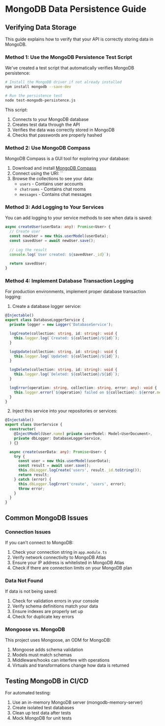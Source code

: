 # MongoDB Data Persistence Guide

## Verifying Data Storage

This guide explains how to verify that your API is correctly storing data in MongoDB.

### Method 1: Use the MongoDB Persistence Test Script

We've created a test script that automatically verifies MongoDB persistence:

```bash
# Install the MongoDB driver if not already installed
npm install mongodb --save-dev

# Run the persistence test
node test-mongodb-persistence.js
```

This script:
1. Connects to your MongoDB database
2. Creates test data through the API
3. Verifies the data was correctly stored in MongoDB
4. Checks that passwords are properly hashed

### Method 2: Use MongoDB Compass

MongoDB Compass is a GUI tool for exploring your database:

1. Download and install [MongoDB Compass](https://www.mongodb.com/products/compass) 
2. Connect using the URI: ``
3. Browse the collections to see your data:
   - `users` - Contains user accounts
   - `chatrooms` - Contains chat rooms
   - `messages` - Contains chat messages

### Method 3: Add Logging to Your Services

You can add logging to your service methods to see when data is saved:

```typescript
async createUser(userData: any): Promise<User> {
  // Create user
  const newUser = new this.userModel(userData);
  const savedUser = await newUser.save();
  
  // Log the result
  console.log(`User created: ${savedUser._id}`);
  
  return savedUser;
}
```

### Method 4: Implement Database Transaction Logging

For production environments, implement proper database transaction logging:

1. Create a database logger service:

```typescript
@Injectable()
export class DatabaseLoggerService {
  private logger = new Logger('DatabaseService');

  logCreate(collection: string, id: string): void {
    this.logger.log(`Created: ${collection}/${id}`);
  }

  logUpdate(collection: string, id: string): void {
    this.logger.log(`Updated: ${collection}/${id}`);
  }

  logDelete(collection: string, id: string): void {
    this.logger.log(`Deleted: ${collection}/${id}`);
  }

  logError(operation: string, collection: string, error: any): void {
    this.logger.error(`${operation} failed on ${collection}: ${error.message}`);
  }
}
```

2. Inject this service into your repositories or services:

```typescript
@Injectable()
export class UserService {
  constructor(
    @InjectModel(User.name) private userModel: Model<UserDocument>,
    private dbLogger: DatabaseLoggerService,
  ) {}

  async create(userData: any): Promise<User> {
    try {
      const user = new this.userModel(userData);
      const result = await user.save();
      this.dbLogger.logCreate('users', result._id.toString());
      return result;
    } catch (error) {
      this.dbLogger.logError('create', 'users', error);
      throw error;
    }
  }
}
```

## Common MongoDB Issues

### Connection Issues

If you can't connect to MongoDB:

1. Check your connection string in `app.module.ts`
2. Verify network connectivity to MongoDB Atlas
3. Ensure your IP address is whitelisted in MongoDB Atlas
4. Check if there are connection limits on your MongoDB plan

### Data Not Found

If data is not being saved:

1. Check for validation errors in your console
2. Verify schema definitions match your data
3. Ensure indexes are properly set up
4. Check for duplicate key errors

### Mongoose vs. MongoDB

This project uses Mongoose, an ODM for MongoDB:

1. Mongoose adds schema validation
2. Models must match schemas
3. Middleware/hooks can interfere with operations
4. Virtuals and transformations change how data is returned

## Testing MongoDB in CI/CD

For automated testing:

1. Use an in-memory MongoDB server (mongodb-memory-server)
2. Create isolated test databases
3. Clean up test data after tests
4. Mock MongoDB for unit tests 
